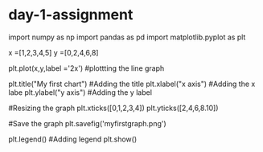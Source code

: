 # day-1-assignment

import numpy as np
import pandas as pd
import matplotlib.pyplot as plt

x =[1,2,3,4,5]
y =[0,2,4,6,8]

plt.plot(x,y,label ='2x') #plottting the line graph

plt.title("My first chart") #Adding the title
plt.xlabel("x axis") #Adding the x labe
plt.ylabel("y axis") #Adding the y label

#Resizing the graph
plt.xticks([0,1,2,3,4]) 
plt.yticks([2,4,6,8.10])

#Save the graph
plt.savefig('myfirstgraph.png')

plt.legend() #Adding legend
plt.show()
